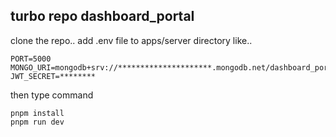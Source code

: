  
## turbo repo dashboard_portaI

clone the repo..
add .env file to apps/server directory like..
```
PORT=5000
MONGO_URI=mongodb+srv://*********************.mongodb.net/dashboard_portal
JWT_SECRET=********
```
then type command
```
pnpm install
pnpm run dev
```

 
